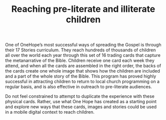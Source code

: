 ﻿---
title: Reaching pre-literate and illiterate children
intro: Can you create beautiful visual storytelling technology to help pre-literate or illiterate children engage with the Bible and easily share with friends? 
champions:
- name:
    One Hope
  logo:
    one-hope.png
---

One of OneHope’s most successful ways of spreading the Gospel is through their 17 Stories curriculum. They reach hundreds of thousands of children all over the world each year through this set of 16 trading cards that capture the metanarrative of the Bible. Children receive one card each week they attend, and when all the cards are assembled in the right order, the backs of the cards create one whole image that shows how the children are included and a part of the whole story of the Bible. This program has proved highly successful in attracting children to return to local church programming on a regular basis, and is also effective in outreach to pre-literate audiences.

Do not feel constrained to attempt to duplicate the experience with these physical cards. Rather, use what One Hope has created as a starting point and explore new ways that these cards, images and stories could be used in a mobile digital context to reach children.
